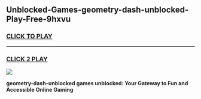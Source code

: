 
## Unblocked-Games-geometry-dash-unblocked-Play-Free-9hxvu
<h3>
<a href="https://premium76.site?title=geometry-dash-unblocked&ref=18A1">CLICK TO PLAY</a></h3>
<hr>

<h3>
<a href="https://premium76.site?title=geometry-dash-unblocked&ref=18A1">CLICK 2 PLAY</a>
  
</h3>

<a href="https://premium76.site?title=geometry-dash-unblocked&ref=18A1"><img src="https://clearcache.store/games.png"></a>


**geometry-dash-unblocked games unblocked: Your Gateway to Fun and Accessible Online Gaming**
